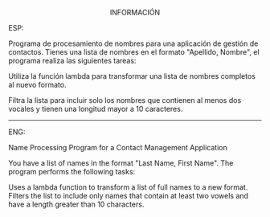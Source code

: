 <p align="center">INFORMACIÓN</p>

ESP:


Programa de procesamiento de nombres para una aplicación de gestión de contactos. Tienes una lista de nombres en el formato "Apellido, Nombre", el programa realiza las siguientes tareas:

Utiliza la función lambda para transformar una lista de nombres completos al nuevo formato.

Filtra la lista para incluir solo los nombres que contienen al menos dos vocales y tienen una longitud mayor a 10 caracteres.



---

ENG:

Name Processing Program for a Contact Management Application

You have a list of names in the format "Last Name, First Name". The program performs the following tasks:

Uses a lambda function to transform a list of full names to a new format.
Filters the list to include only names that contain at least two vowels and have a length greater than 10 characters.

